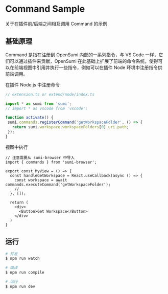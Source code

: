 # Command Sample

关于在插件前/后端之间相互调用 Command 的示例

## 基础原理
 Command 是指在注册到 OpenSumi 内部的一系列指令，与 VS Code 一样，它们可以通过插件来贡献，OpenSumi 在此基础上扩展了前端的命令系统，使得可以在前端视图中引用并执行一些指令，例如可以在插件 Node 环境中注册指令供前端调用。

在插件 Node.js 中注册命令
 ```ts
 // extension.ts or extend/node/index.ts

 import * as sumi from 'sumi';
 // import * as vscode from 'vscode';

function activate() {
  sumi.commands.registerCommand('getWorkspaceFolder', () => {
    return sumi.workspace.workspaceFolders[0].uri.path;
  });
}
 ```

视图中执行
```tsx
// 注意需要从 sumi-browser 中导入
import { commands } from 'sumi-browser';

export const MyView = () => {
  const handleGetWorkspace = React.useCallback(async () => {
    const workspace = await commands.executeCommand('getWorkspaceFolder');
    //
  }, []);

  return (
    <div>
      <Button>Get Workspace</Button>
    </div>
  )
}
```

## 运行
```bash
# 开发
$ npm run watch

# 编译
$ npm run compile

# 运行
$ npm run dev
```
